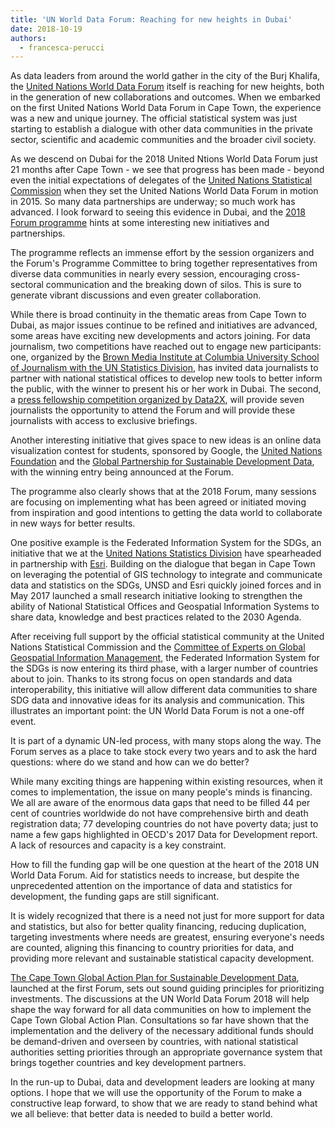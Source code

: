 ```yaml
---
title: 'UN World Data Forum: Reaching for new heights in Dubai'
date: 2018-10-19
authors:
  - francesca-perucci
---
```


As data leaders from around the world gather in the city of the Burj Khalifa,
the [United Nations World Data Forum](//undataforum.org) itself is reaching for
new heights, both in the generation of new collaborations and outcomes. When we
embarked on the first United Nations World Data Forum in Cape Town, the
experience was a new and unique journey. The official statistical system was
just starting to establish a dialogue with other data communities in the private
sector, scientific and academic communities and the broader civil society.

As we descend on Dubai for the 2018 United Ntions World Data Forum just 21
months after Cape Town - we see that progress has been made - beyond even the
initial expectations of delegates of the
[United Nations Statistical Commission](//unstats.un.org/unsd/statcom/) when
they set the United Nations World Data Forum in motion in 2015. So many data
partnerships are underway; so much work has advanced. I look forward to seeing
this evidence in Dubai, and the
[2018 Forum programme](//undataforum.org/WorldDataForum/programme/) hints at
some interesting new initiatives and partnerships.

The programme reflects an immense effort by the session organizers and the
Forum's Programme Committee to bring together representatives from diverse data
communities in nearly every session, encouraging cross-sectoral communication
and the breaking down of silos. This is sure to generate vibrant discussions and
even greater collaboration.

While there is broad continuity in the thematic areas from Cape Town to Dubai,
as major issues continue to be refined and initiatives are advanced, some areas
have exciting new developments and actors joining. For data journalism, two
competitions have reached out to engage new participants: one, organized by the
[Brown Media Institute at Columbia University School of Journalism with the UN Statistics Division](https://brown.columbia.edu/we-have-a-winner-the-brown-un-desa-collaboration-contest/),
has invited data journalists to partner with national statistical offices to
develop new tools to better inform the public, with the winner to present his or
her work in Dubai. The second, a
[press fellowship competition organized by Data2X](https://www.data2x.org/wdf-press-fellowship/),
will provide seven journalists the opportunity to attend the Forum and will
provide these journalists with access to exclusive briefings.

Another interesting initiative that gives space to new ideas is an online data
visualization contest for students, sponsored by Google, the
[United Nations Foundation](//unfoundation.org/) and the
[Global Partnership for Sustainable Development Data](http://www.data4sdgs.org/),
with the winning entry being announced at the Forum.

The programme also clearly shows that at the 2018 Forum, many sessions are
focusing on implementing what has been agreed or initiated moving from
inspiration and good intentions to getting the data world to collaborate in new
ways for better results.

One positive example is the Federated Information System for the SDGs, an
initiative that we at the [United Nations Statistics Division](//unstats.un.org)
have spearheaded in partnership with [Esri](esri.com). Building on the dialogue
that began in Cape Town on leveraging the potential of GIS technology to
integrate and communicate data and statistics on the SDGs, UNSD and Esri quickly
joined forces and in May 2017 launched a small research initiative looking to
strengthen the ability of National Statistical Offices and Geospatial
Information Systems to share data, knowledge and best practices related to the
2030 Agenda.

After receiving full support by the official statistical community at the United
Nations Statistical Commission and the
[Committee of Experts on Global Geospatial Information Management](//ggim.un.org),
the Federated Information System for the SDGs is now entering its third phase,
with a larger number of countries about to join. Thanks to its strong focus on
open standards and data interoperability, this initiative will allow different
data communities to share SDG data and innovative ideas for its analysis and
communication. This illustrates an important point: the UN World Data Forum is
not a one-off event.

It is part of a dynamic UN-led process, with many stops along the way. The Forum
serves as a place to take stock every two years and to ask the hard questions:
where do we stand and how can we do better?

While many exciting things are happening within existing resources, when it
comes to implementation, the issue on many people's minds is financing. We all
are aware of the enormous data gaps that need to be filled 44 per cent of
countries worldwide do not have comprehensive birth and death registration data;
77 developing countries do not have poverty data; just to name a few gaps
highlighted in OECD's 2017 Data for Development report. A lack of resources and
capacity is a key constraint.

How to fill the funding gap will be one question at the heart of the 2018 UN
World Data Forum. Aid for statistics needs to increase, but despite the
unprecedented attention on the importance of data and statistics for
development, the funding gaps are still significant.

It is widely recognized that there is a need not just for more support for data
and statistics, but also for better quality financing, reducing duplication,
targeting investments where needs are greatest, ensuring everyone's needs are
counted, aligning this financing to country priorities for data, and providing
more relevant and sustainable statistical capacity development.

[The Cape Town Global Action Plan for Sustainable Development Data](https://unstats.un.org/sdgs/hlg/cape-town-global-action-plan/),
launched at the first Forum, sets out sound guiding principles for prioritizing
investments. The discussions at the UN World Data Forum 2018 will help shape the
way forward for all data communities on how to implement the Cape Town Global
Action Plan. Consultations so far have shown that the implementation and the
delivery of the necessary additional funds should be demand-driven and overseen
by countries, with national statistical authorities setting priorities through
an appropriate governance system that brings together countries and key
development partners.

In the run-up to Dubai, data and development leaders are looking at many
options. I hope that we will use the opportunity of the Forum to make a
constructive leap forward, to show that we are ready to stand behind what we all
believe: that better data is needed to build a better world.
